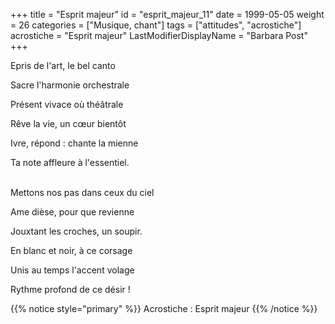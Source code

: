+++
title = "Esprit majeur"
id = "esprit_majeur_11"
date = 1999-05-05
weight = 26
categories = ["Musique, chant"]
tags = ["attitudes", "acrostiche"]
acrostiche = "Esprit majeur"
LastModifierDisplayName = "Barbara Post"
+++

Epris de l'art, le bel canto

Sacre l'harmonie orchestrale

Présent vivace où théâtrale

Rêve la vie, un cœur bientôt

Ivre, répond : chante la mienne

Ta note affleure à l'essentiel.

 \
Mettons nos pas dans ceux du ciel

Ame dièse, pour que revienne

Jouxtant les croches, un soupir.

En blanc et noir, à ce corsage

Unis au temps l'accent volage

Rythme profond de ce désir !

{{% notice style="primary" %}}
Acrostiche : Esprit majeur
{{% /notice %}}

